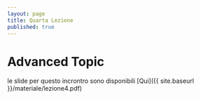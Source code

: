 ```yaml
---
layout: page
title: Quarta Lezione
published: true
---
```



# Advanced Topic

le slide per questo incrontro sono disponibili [Qui]({{ site.baseurl }}/materiale/lezione4.pdf)

